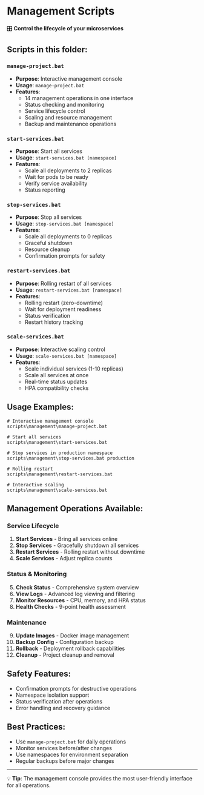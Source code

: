 # Management Scripts

🎛️ **Control the lifecycle of your microservices**

## Scripts in this folder:

### `manage-project.bat`
- **Purpose**: Interactive management console
- **Usage**: `manage-project.bat`
- **Features**:
  - 14 management operations in one interface
  - Status checking and monitoring
  - Service lifecycle control
  - Scaling and resource management
  - Backup and maintenance operations

### `start-services.bat`
- **Purpose**: Start all services
- **Usage**: `start-services.bat [namespace]`
- **Features**:
  - Scale all deployments to 2 replicas
  - Wait for pods to be ready
  - Verify service availability
  - Status reporting

### `stop-services.bat`
- **Purpose**: Stop all services
- **Usage**: `stop-services.bat [namespace]`
- **Features**:
  - Scale all deployments to 0 replicas
  - Graceful shutdown
  - Resource cleanup
  - Confirmation prompts for safety

### `restart-services.bat`
- **Purpose**: Rolling restart of all services
- **Usage**: `restart-services.bat [namespace]`
- **Features**:
  - Rolling restart (zero-downtime)
  - Wait for deployment readiness
  - Status verification
  - Restart history tracking

### `scale-services.bat`
- **Purpose**: Interactive scaling control
- **Usage**: `scale-services.bat [namespace]`
- **Features**:
  - Scale individual services (1-10 replicas)
  - Scale all services at once
  - Real-time status updates
  - HPA compatibility checks

## Usage Examples:

```batch
# Interactive management console
scripts\management\manage-project.bat

# Start all services
scripts\management\start-services.bat

# Stop services in production namespace
scripts\management\stop-services.bat production

# Rolling restart
scripts\management\restart-services.bat

# Interactive scaling
scripts\management\scale-services.bat
```

## Management Operations Available:

### Service Lifecycle
1. **Start Services** - Bring all services online
2. **Stop Services** - Gracefully shutdown all services  
3. **Restart Services** - Rolling restart without downtime
4. **Scale Services** - Adjust replica counts

### Status & Monitoring
5. **Check Status** - Comprehensive system overview
6. **View Logs** - Advanced log viewing and filtering
7. **Monitor Resources** - CPU, memory, and HPA status
8. **Health Checks** - 9-point health assessment

### Maintenance
9. **Update Images** - Docker image management
10. **Backup Config** - Configuration backup
11. **Rollback** - Deployment rollback capabilities
12. **Cleanup** - Project cleanup and removal

## Safety Features:
- Confirmation prompts for destructive operations
- Namespace isolation support
- Status verification after operations
- Error handling and recovery guidance

## Best Practices:
- Use `manage-project.bat` for daily operations
- Monitor services before/after changes
- Use namespaces for environment separation
- Regular backups before major changes

---
💡 **Tip**: The management console provides the most user-friendly interface for all operations.
